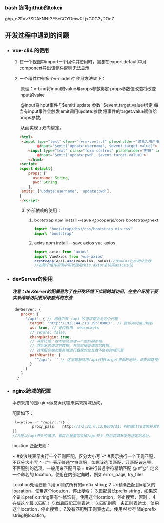 ### bash 访问github的token

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



## 开发过程中遇到的问题

- ### vue-cli4 的使用

  1. 在一个视图中import一个组件并使用时，需要在export default中用component导出该组件否则无法显示

  2. 一个组件中有多个v-model时 使用方法如下：

     ​	原理：v-bind将input的value与props参数绑定 props参数值改变将改变input的value

     ​				@input将input事件与\$emit('update:参数', $event.target.value)绑定 每当有input事件会触发	emit调用update:参数 将事件的target.value赋值给props参数。

     ​				从而实现了双向绑定。

     ```html
     <html>
      <input type="text" class="form-control" placeholder="请输入用户名" id="username" :value="username"
             @input="$emit('update:username', $event.target.value)">
         <input type="text" class="form-control" placeholder="密码" id="pwd" :value="pwd"
             @input="$emit('update:pwd', $event.target.value)">
         </html>
     <script>
     export default{
         props: {
           username: String,
           pwd: String
         },
      emits: ['update:username', 'update:pwd'],
     }
     </script>  
     ```

     3. 外部依赖的使用：

        1. bootstrap   npm install --save @popperjs/core bootstrap@next

           ```js
           import 'bootstrap/dist/css/bootstrap.min.css'
           import 'bootstrap'
           ```

        2. axios   npm install --save axios vue-axios

           ```js
           import axios from 'axios'
           import VueAxios from 'vue-axios'
           createApp(App).use(VueAxios, axios)//使axios在应用级生效
           //在每个组件实例中可以使用this.axios来访问axios方法
           ```

- ### devServer的使用

  ##### 注意：devServer的配置是为了在开发环境下实现跨域访问，在生产环境下要实现跨域访问要采取额外的方法

  ```js
   devServer: {
      proxy: {
        '/api': { // 路径中有 /api 的请求都会走这个代理
          target: 'http://192.144.210.195:8000/', // 要访问的接口域名
          ws: true, // 是否启用  websockets
          // secure: false,
          changeOrigin: true,
          // 开启代理：在本地会创建一个虚拟服务端，
          // 然后发送请求的数据，并同时接收请求的数据，
          // 这样服务端和服务端进行数据的交互就不会有跨域问题
          pathRewrite: {
            '^/api': '' // 这里理解成用/api代替target里面的地址，即去掉路径中的/api  的这一截
          }
        }
      }
    }
  ```

  

- ### nginx跨域的配置

  本例采用的是nginx做反向代理来实现跨域访问。

  配置如下：

  ```C
   location ~* ^/api/(.*)$ {
           proxy_pass    http://172.21.0.12:8000/$1; #前端http请求转发的地址
  }}
  //凡是以/api开头的请求，都将会被重写去掉/api开头 然后将其转发到指定的地址。
  ```

  location 匹配规则：

  ~    #波浪线表示执行一个正则匹配，区分大小写
  ~*  #表示执行一个正则匹配，不区分大小写
  ^~  #^~表示普通字符匹配，如果该选项匹配，只匹配该选项，不匹配别的选项，一般用来匹配目录
  =    #进行普通字符精确匹配
  @   #"@" 定义一个命名的 location，使用在内部定向时，例如 error_page, try_files

  Location处理逻辑
  1.用uri测试所有的prefix string;
  2.Uri精确匹配到=定义的loacation，使用这个location，停止搜索；
  3.匹配最长prefix string，如果这个最长prefix string带有^~修饰符，使用这个location，停止搜索，否则：
  4.存储这个最长匹配；
  5.然后匹配正则表达；
  6.匹配到第一条正则表达式，使用这个location，停止搜索；
  7.没有匹配到正则表达式，使用#4步存储的prefix string的location。